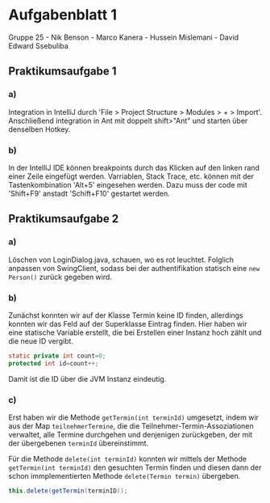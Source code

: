 # Aufgabenblatt 1

Gruppe 25 - Nik Benson - Marco Kanera - Hussein Mislemani - David Edward Ssebuliba

## Praktikumsaufgabe 1

### a)

Integration in IntelliJ durch 'File > Project Structure > Modules > + > Import'.
Anschließend integration in Ant mit doppelt shift>"Ant" und starten über denselben Hotkey.

### b)

In der IntelliJ IDE können breakpoints durch das Klicken auf den linken rand einer Zeile eingefügt werden.
Varriablen, Stack Trace, etc. können mit der Tastenkombination 'Alt+5' eingesehen werden.
Dazu muss der code mit 'Shift+F9' anstadt 'Schift+F10' gestartet werden.

## Praktikumsaufgabe 2

### a)

Löschen von LoginDialog.java, schauen, wo es rot leuchtet.
Folglich anpassen von SwingClient, sodass bei der authentifikation statisch eine `new Person()` zurück gegeben wird.

### b)

Zunächst konnten wir auf der Klasse Termin keine ID finden, allerdings konnten wir das Feld auf der Superklasse Eintrag
finden.
Hier haben wir eine statische Variable erstellt, die bei Erstellen einer Instanz hoch zählt und die neue ID vergibt.

```Java
static private int count=0;
protected int id=count++;
```

Damit ist die ID über die JVM Instanz eindeutig.

### c)

Erst haben wir die Methode `getTermin(int terminId)` umgesetzt, indem wir aus der Map `teilnehmerTermine`, die die Teilnehmer-Termin-Assoziationen verwaltet, alle Termine durchgehen und denjenigen zurückgeben, der mit der übergebenen `terminId` übereinstimmt.

Für die Methode `delete(int terminId)` konnten wir mittels der Methode `getTermin(int terminId)` den gesuchten Termin finden und diesen dann der schon immplementierten Methode `delete(Termin termin)` übergeben.

```Java
this.delete(getTermin(terminID));
```
